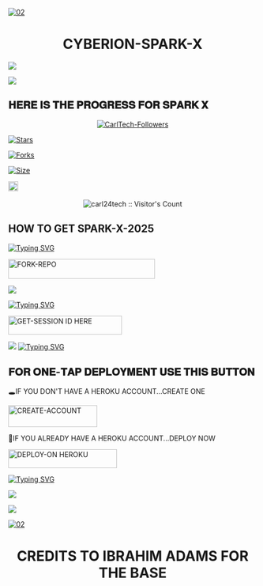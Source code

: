 
<a href="https://i.imgur.com/5zda1uw.jpeg"><img src="https://files.catbox.moe/9y2ouw.jpg" alt="02" border="0" /></a>                     
    <h1 align="center">CYBERION-SPARK-X</h1>
  </a>


<a><img src='https://i.imgur.com/LyHic3i.gif'/></a>


<a><img src='https://i.imgur.com/LyHic3i.gif'/></a>

## 𝐇𝐄𝐑𝐄 𝐈𝐒 𝐓𝐇𝐄 𝐏𝐑𝐎𝐆𝐑𝐄𝐒𝐒 𝐅𝐎𝐑 𝐒𝐏𝐀𝐑𝐊 𝐗 


<p align="center">
<a href="https://github.com/carl24tech/followers"><img title="CarlTech-Followers" src="https://img.shields.io/github/followers/carl24tech?color=blue&style=flat-square"></a>
    
<a href="https://github.com/carl24tech/Cyberion-Spark-X/stargazers/"><img title="Stars" src="https://img.shields.io/github/stars/carl24tech/Cyberion-Spark-X?color=blue&style=flat-square"></a>

<a href="https://github.com/carl24tech/Cyberion-Spark-X/network/members"><img title="Forks" src="https://img.shields.io/github/forks/carl24tech/Cyberion-Spark-X?color=yellow&style=flat-square"></a>

<a href="https://github.com/carl24tech/Cyberion-Spark-X/"><img title="Size" src="https://img.shields.io/github/repo-size/carl24tech/Cyberion-Spark-X?style=flat-square&color=pink"></a>

<a href="https://github.com/carl24tech/Cyberion-Spark-X/graphs/commit-activity"><img height="20" src="https://img.shields.io/badge/Maintained%3F-yes-green.svg"></a>&nbsp;&nbsp;
</p>
<p align='center'>
</p>

 <p align="center"><img src="https://profile-counter.glitch.me/{Cyberion-Spark-X}/count.svg" alt="carl24tech :: Visitor's Count" old_src="https://profile-counter.glitch.me/{carl24tech}/count.svg" /></p>






## HOW TO GET SPARK-X-2025 

  
[![Typing SVG](https://readme-typing-svg.herokuapp.com?font=Rockstar-ExtraBold&color=blue&lines=𝗙𝗢𝗥𝗞+𝗔𝗡𝗗+𝗦𝗧𝗔𝗥+𝗥𝗘𝗣𝗢)](https://git.io/typing-svg)
 

  
   
   <a href="https://github.com/Slayer128/Carltech-Bot/fork"><img title="FORK-REPO" src="https://img.shields.io/badge/FORK-REPO-h?color=green&style=for-the-badge&logo=mazda" width="297" height="40.45"/></a></p>


<a><img src='https://i.imgur.com/LyHic3i.gif'/></a>

 
 
[![Typing SVG](https://readme-typing-svg.herokuapp.com?font=Rockstar-ExtraBold&color=blue&lines=𝗦𝗘𝗦𝗦𝗜𝗢𝗡+𝗜𝗗+𝗦𝗜𝗧𝗘+𝗜𝗦+𝗛𝗘𝗥𝗘)](https://git.io/typing-svg)
 


  <a href="https://spark-x-session-c.onrender.com"><img title="GET-SESSION ID HERE" src="https://img.shields.io/badge/GET-SESSION ID HERE-h?color=green&style=for-the-badge&logo=render" width="230" height="38.45"/></a></p>

  
  <a><img src='https://i.imgur.com/LyHic3i.gif'/></a>
[![Typing SVG](https://readme-typing-svg.herokuapp.com?font=Rockstar-ExtraBold&color=blue&lines=𝐃𝐄𝐏𝐋𝐎𝐘+𝐎𝐍+𝐇𝐄𝐑𝐎𝐊𝐔)](https://git.io/typing-svg)


 
  

 
## 𝐅𝐎𝐑 𝐎𝐍𝐄-𝐓𝐀𝐏 𝐃𝐄𝐏𝐋𝐎𝐘𝐌𝐄𝐍𝐓 𝐔𝐒𝐄 𝐓𝐇𝐈𝐒 𝐁𝐔𝐓𝐓𝐎𝐍

   🕳IF YOU DON'T HAVE A HEROKU ACCOUNT...CREATE ONE
   
   <a href="https://signup.heroku.com/"><img title="CREATE-ACCOUNT" src="https://img.shields.io/badge/CREATE-ACCOUNT-h?color=purple&style=for-the-badge&logo=heroku" width="180" height="43.45"/></a></p>

   💫IF YOU ALREADY HAVE A HEROKU ACCOUNT...DEPLOY NOW

 <a href="https://carlwilliam.us.kg/Deploy"><img title="DEPLOY-ON HEROKU" src="https://img.shields.io/badge/DEPLOY-ON HEROKU-h?color=purple&style=for-the-badge&logo=heroku" width="220" height="38.45"/></a></p>

 
 [![Typing SVG](https://readme-typing-svg.herokuapp.com?font=Rockstar-ExtraBold&size=30&pause=1000&color=0000FF&center=true&vCenter=true&width=815&height=60&lines=▭+▬+▭+▬+▭+▬+▭+▬+▭+▬+▭)](https://git.io/typing-svg) 

<a><img src='https://i.imgur.com/LyHic3i.gif'/></a>








<a><img src='https://i.imgur.com/LyHic3i.gif'/></a>


<a href="https://files.catbox.moe/qoph4w.jpg"><img src="https://files.catbox.moe/uqhujo.jpg" alt="02" border="0" /></a>                     
    <h1 align="center">CREDITS TO IBRAHIM ADAMS FOR THE BASE</h1>
  </a>
